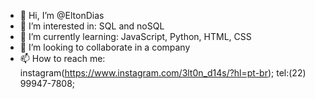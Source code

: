 - 👋 Hi, I’m @EltonDias
- 👀 I’m interested in: SQL and noSQL
- 🌱 I’m currently learning: JavaScript, Python, HTML, CSS
- 💞️ I’m looking to collaborate in a company
- 📫 How to reach me: instagram(https://www.instagram.com/3lt0n_d14s/?hl=pt-br); tel:(22) 99947-7808; 

<!---
EltonDiias/EltonDiias is a ✨ special ✨ repository because its `README.md` (this file) appears on your GitHub profile.
You can click the Preview link to take a look at your changes.
--->
